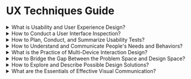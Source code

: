 # UX Techniques Guide

<div class="accordion">

<details>
  <summary>What is Usability and User Experience Design?</summary>

[Agile](ux-techniques-guide/01.what-is-usability-and-user-experience-design/agile-ux.md ':include')

[Bias](ux-techniques-guide/01.what-is-usability-and-user-experience-design/bias.md ':include')

[Design Ethics](ux-techniques-guide/01.what-is-usability-and-user-experience-design/design-ethics.md ':include')

[Hypothesis](ux-techniques-guide/01.what-is-usability-and-user-experience-design/hypothesis.md ':include')

[Outcomes](ux-techniques-guide/01.what-is-usability-and-user-experience-design/outcomes.md ':include')

[Problem Statements](ux-techniques-guide/01.what-is-usability-and-user-experience-design/problem-statements.md ':include')

[Scenario-based Design](ux-techniques-guide/01.what-is-usability-and-user-experience-design/scenario-based-design.md ':include')

[Systems Thinking](ux-techniques-guide/01.what-is-usability-and-user-experience-design/systems-thinking.md ':include')

[Usability](ux-techniques-guide/01.what-is-usability-and-user-experience-design/usability.md ':include')

[User Experience Design](ux-techniques-guide/01.what-is-usability-and-user-experience-design/user-experience-design.md ':include')

[User Interface Design](ux-techniques-guide/01.what-is-usability-and-user-experience-design/user-interface-design.md ':include')

</details>

<details>
  <summary>How to Conduct a User Interface Inspection? </summary>

[Cognitive Walkthrough](ux-techniques-guide/02.how-to-conduct-a-user-interface-inspection/cognitive-walkthroughs.md ':include')

[Heuristic Evaluations](ux-techniques-guide/02.how-to-conduct-a-user-interface-inspection/heuristic-evaluations.md ':include')

</details>

<details>
  <summary>How to Plan, Conduct, and Summarize Usability Tests?</summary>

[Rapid Iterative Testing and Evaluation (RITE) Method](ux-techniques-guide/03.how-to-plan-conduct-and-summarize-usability-tests/rapid-iterative-testing-and-evaluation-method.md ':include')

[Usability Test Reports](ux-techniques-guide/03.how-to-plan-conduct-and-summarize-usability-tests/usability-test-reports.md ':include')

[Usability Test Surveys](ux-techniques-guide/03.how-to-plan-conduct-and-summarize-usability-tests/usability-test-surveys.md ':include')

[Usability Test Tasks](ux-techniques-guide/03.how-to-plan-conduct-and-summarize-usability-tests/usability-test-tasks.md ':include')

[Usability Testing](ux-techniques-guide/03.how-to-plan-conduct-and-summarize-usability-tests/usability-testing-formal.md ':include')

[Informal (Guerilla) Usability Testing](ux-techniques-guide/03.how-to-plan-conduct-and-summarize-usability-tests/usability-testing-informal.md ':include')

[Remote Usability Testing](ux-techniques-guide/03.how-to-plan-conduct-and-summarize-usability-tests/usability-testing-remote.md ':include')

</details>

<details>
  <summary>How to Understand and Communicate People's Needs and Behaviors?</summary>

[Affinity Diagrams](ux-techniques-guide/04.how-to-understand-and-communicate-peoples-needs-and-behaviors/affinity-diagrams.md ':include')

[Card Sorts](ux-techniques-guide/04.how-to-understand-and-communicate-peoples-needs-and-behaviors/card-sorts.md ':include')

[Contextual Inquiry](ux-techniques-guide/04.how-to-understand-and-communicate-peoples-needs-and-behaviors/contextual-inquiry.md ':include')

[Remote Contextual Inquiry](ux-techniques-guide/04.how-to-understand-and-communicate-peoples-needs-and-behaviors/contextual-inquiry-remote.md ':include')

[Diary Studies](ux-techniques-guide/04.how-to-understand-and-communicate-peoples-needs-and-behaviors/diary-studies.md ':include')

[Discovery Research](ux-techniques-guide/04.how-to-understand-and-communicate-peoples-needs-and-behaviors/discovery-research.md ':include')

[Empathy Maps](ux-techniques-guide/04.how-to-understand-and-communicate-peoples-needs-and-behaviors/empathy-maps.md ':include')

[Five Whys](ux-techniques-guide/04.how-to-understand-and-communicate-peoples-needs-and-behaviors/five-whys.md ':include')

[Interviews](ux-techniques-guide/04.how-to-understand-and-communicate-peoples-needs-and-behaviors/interviews.md ':include')

[Job Stories](ux-techniques-guide/04.how-to-understand-and-communicate-peoples-needs-and-behaviors/job-stories.md ':include')

[Personas](ux-techniques-guide/04.how-to-understand-and-communicate-peoples-needs-and-behaviors/personas.md ':include')

[Proto-Personas](ux-techniques-guide/04.how-to-understand-and-communicate-peoples-needs-and-behaviors/personas-proto.md ':include')

[Problem Framing](ux-techniques-guide/04.how-to-understand-and-communicate-peoples-needs-and-behaviors/problem-framing.md ':include')

[Story Maps](ux-techniques-guide/04.how-to-understand-and-communicate-peoples-needs-and-behaviors/story-maps.md ':include')

[Surveys](ux-techniques-guide/04.how-to-understand-and-communicate-peoples-needs-and-behaviors/surveys.md ':include')

[Task Analysis](ux-techniques-guide/04.how-to-understand-and-communicate-peoples-needs-and-behaviors/task-analysis.md ':include')

[Thematic Analysis](ux-techniques-guide/04.how-to-understand-and-communicate-peoples-needs-and-behaviors/thematic-analysis.md ':include')

[User Profiles](ux-techniques-guide/04.how-to-understand-and-communicate-peoples-needs-and-behaviors/user-profiles.md ':include')

[User Research](ux-techniques-guide/04.how-to-understand-and-communicate-peoples-needs-and-behaviors/user-research.md ':include')

[Informal (Guerilla) User Research](ux-techniques-guide/04.how-to-understand-and-communicate-peoples-needs-and-behaviors/user-research-informal.md ':include')

[User Stories](ux-techniques-guide/04.how-to-understand-and-communicate-peoples-needs-and-behaviors/user-stories.md ':include')

</details>

<details>
  <summary>What is the Practice of Multi-Device Interaction Design? </summary>

[Content Inventories](ux-techniques-guide/05.what-is-the-practice-of-multidevice-interaction-design/content-inventories.md ':include')

[Content Prioritization](ux-techniques-guide/05.what-is-the-practice-of-multidevice-interaction-design/content-prioritization.md ':include')

[Designing for Touch](ux-techniques-guide/05.what-is-the-practice-of-multidevice-interaction-design/designing-for-touch.md ':include')

[Interaction Design](ux-techniques-guide/05.what-is-the-practice-of-multidevice-interaction-design/interaction-design.md ':include')

[Mobile and Multi-device Web Design](ux-techniques-guide/05.what-is-the-practice-of-multidevice-interaction-design/mobile-and-multidevice-web-design.md ':include')

[Responsive HTML Frameworks](ux-techniques-guide/05.what-is-the-practice-of-multidevice-interaction-design/responsive-html-frameworks.md ':include')

[Responsive Web Design](ux-techniques-guide/05.what-is-the-practice-of-multidevice-interaction-design/responsive-web-design.md ':include')

</details>

<details>
  <summary>How to Bridge the Gap Between the Problem Space and Design Space? </summary>

[Accessibility](ux-techniques-guide/06.how-to-bridge-the-gap-between-the-problem-space-and-design-space/accessibility.md ':include')

[Chatbots](ux-techniques-guide/06.how-to-bridge-the-gap-between-the-problem-space-and-design-space/chatbots.md ':include')

[Cognitive Psychology](ux-techniques-guide/06.how-to-bridge-the-gap-between-the-problem-space-and-design-space/cognitive-psychology.md ':include')

[Conceptual Models](ux-techniques-guide/06.how-to-bridge-the-gap-between-the-problem-space-and-design-space/conceptual-models.md ':include')

[Emotional Design](ux-techniques-guide/06.how-to-bridge-the-gap-between-the-problem-space-and-design-space/emotional-design.md ':include')

[Empty States](ux-techniques-guide/06.how-to-bridge-the-gap-between-the-problem-space-and-design-space/empty-states.md ':include')

[Form Design](ux-techniques-guide/06.how-to-bridge-the-gap-between-the-problem-space-and-design-space/form-design.md ':include')

[Handling Errors](ux-techniques-guide/06.how-to-bridge-the-gap-between-the-problem-space-and-design-space/handling-errors.md ':include')

[Inclusive Design](ux-techniques-guide/06.how-to-bridge-the-gap-between-the-problem-space-and-design-space/inclusive-design.md ':include')

[Information Architecture](ux-techniques-guide/06.how-to-bridge-the-gap-between-the-problem-space-and-design-space/information-architecture.md ':include')

[Machine Learning](ux-techniques-guide/06.how-to-bridge-the-gap-between-the-problem-space-and-design-space/machine-learning.md ':include')

[Natural User Interfaces](ux-techniques-guide/06.how-to-bridge-the-gap-between-the-problem-space-and-design-space/natural-user-interfaces.md ':include')

</details>

<details>
  <summary>How to Explore and Describe Possible Design Solutions?</summary>

[Brainstorming](ux-techniques-guide/07.how-to-explore-and-describe-possible-design-solutions/brainstorming.md ':include')

[Concept Maps](ux-techniques-guide/07.how-to-explore-and-describe-possible-design-solutions/concept-maps.md ':include')

[Conceptualizing Interaction](ux-techniques-guide/07.how-to-explore-and-describe-possible-design-solutions/conceptualizing-interaction.md ':include')

[Design Patterns](ux-techniques-guide/07.how-to-explore-and-describe-possible-design-solutions/design-patterns.md ':include')

[Design Systems](ux-techniques-guide/07.how-to-explore-and-describe-possible-design-solutions/design-systems.md ':include')

[Problem Reframing](ux-techniques-guide/07.how-to-explore-and-describe-possible-design-solutions/problem-reframing.md ':include')

[Process Flows](ux-techniques-guide/07.how-to-explore-and-describe-possible-design-solutions/process-flows.md ':include')

[Prototyping](ux-techniques-guide/07.how-to-explore-and-describe-possible-design-solutions/prototyping.md ':include')

[Scenarios](ux-techniques-guide/07.how-to-explore-and-describe-possible-design-solutions/scenarios.md ':include')

[Site Maps](ux-techniques-guide/07.how-to-explore-and-describe-possible-design-solutions/site-maps.md ':include')

[Sketching](ux-techniques-guide/07.how-to-explore-and-describe-possible-design-solutions/sketching.md ':include')

[Storyboards](ux-techniques-guide/07.how-to-explore-and-describe-possible-design-solutions/storyboards.md ':include')

[Wireflows](ux-techniques-guide/07.how-to-explore-and-describe-possible-design-solutions/wireflows.md ':include')

[Wireframes](ux-techniques-guide/07.how-to-explore-and-describe-possible-design-solutions/wireframes.md ':include')

</details>

<details>
  <summary>What are the Essentials of Effective Visual Communication?</summary>

[Color](ux-techniques-guide/08.what-are-the-essentials-of-visual-interface-design/color.md ':include')

[Color Tools](ux-techniques-guide/08.what-are-the-essentials-of-visual-interface-design/color-tools.md ':include')

[Grids](ux-techniques-guide/08.what-are-the-essentials-of-visual-interface-design/grids.md ':include')

[Hierarchy](ux-techniques-guide/08.what-are-the-essentials-of-visual-interface-design/hierarchy.md ':include')

[Icons](ux-techniques-guide/08.what-are-the-essentials-of-visual-interface-design/icons.md ':include')

[Interface Animation](ux-techniques-guide/08.what-are-the-essentials-of-visual-interface-design/interface-animation.md ':include')

[Layout](ux-techniques-guide/08.what-are-the-essentials-of-visual-interface-design/layout.md ':include')

[Terminology](ux-techniques-guide/08.what-are-the-essentials-of-visual-interface-design/terminology.md ':include')

[Typography](ux-techniques-guide/08.what-are-the-essentials-of-visual-interface-design/typography.md ':include')

[Visual Design Principles (CRAP)](ux-techniques-guide/08.what-are-the-essentials-of-visual-interface-design/visual-design-principles.md ':include')

[Visual Interface Design](ux-techniques-guide/08.what-are-the-essentials-of-visual-interface-design/visual-interface-design.md ':include')

</details>

</div>
